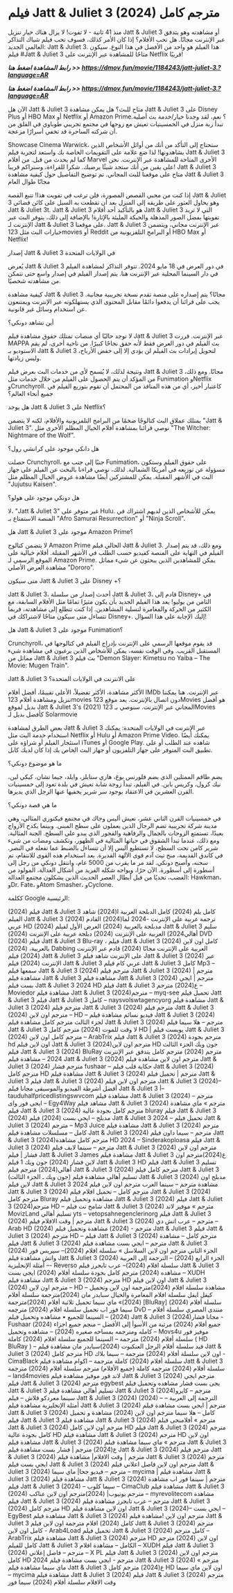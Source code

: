 # فيلم Jatt & Juliet 3 (2024) مترجم كامل

منذ 41 ثانية - لا تفوت! لا يزال هناك خيار تنزيل Jatt & Juliet 3 أو مشاهدته وهو يتدفق عبر الإنترنت مجانًا. هل تحب الأفلام؟ إذا كان الأمر كذلك، فسوف تحب فيلم شباك التذاكر العالمي الجديد: Jatt & Juliet 3. هذا الفيلم هو واحد من الأفضل في هذا النوع. سيكون فيلم #Jatt & Juliet 3 متاحًا للمشاهدة عبر الإنترنت على Netflix قريبًا!

<p><b><I>رابط المشاهدة اضغط هنا >> <a href="https://dmov.fun/movie/1184243/jatt-juliet-3.?language=AR" rel="nofollow">https://dmov.fun/movie/1184243/jatt-juliet-3.?language=AR</a></I></b></p>

<p><b><I>رابط المشاهدة اضغط هنا >> <a href="https://dmov.fun/movie/1184243/jatt-juliet-3.?language=AR" rel="nofollow">https://dmov.fun/movie/1184243/jatt-juliet-3.?language=AR</a></I></b></p>

الآن هل Jatt & Juliet 3 متاح للبث؟ هل يمكن مشاهدة Jatt & Juliet 3 على Disney Plus أو HBO Max أو Netflix أو Amazon Prime؟ نعم، لقد وجدنا خيار/خدمة بث أصلية. تبدأ ربة منزل في الخمسينيات تعيش مع زوجها في مجتمع تجريبي طوباوي في القلق من أن شركته الساحرة قد تخفي أسرارًا مزعجة.

Showcase Cinema Warwick، ستحتاج إلى التأكد من أنك من أوائل الأشخاص الذين يشاهدونها! لذا ضع علامة على التقويمات الخاصة بك واستعد لتجربة فيلم Jatt & Juliet 3 كما لم يحدث من قبل. من أفلام Marvel الأخرى المتاحة للمشاهدة عبر الإنترنت. نحن على يقين من أنك ستجد شيئًا يرضيك. شكرا للقراءة، وسنراكم قريبا! Jatt & Juliet 3 متاح على موقعنا للبث المجاني. تم توضيح التفاصيل حول كيفية مشاهدة Jatt & Juliet 3 مجانًا طوال العام

إذا كنت من محبي القصص المصورة، فلن ترغب في تفويت هذا! تتبع القصة Jatt & Juliet 3 وهو يحاول العثور على طريقه إلى المنزل بعد أن تقطعت به السبل على كائن فضائي Jatt & Juliet 3t. Jatt & Juliet 3 هو بالتأكيد أحد أفلام Jatt & Juliet 3 التي لا تريد تفويتها بفضل الصور المذهلة والحبكة المليئة بالإثارة! بالإضافة إلى ذلك، يتوفر البث عبر الإنترنت لـ Jatt & Juliet 3 على موقعنا. Jatt & Juliet 3 عبر الإنترنت مجاني، ويتضمن خيارات البث مثل 123movies أو Reddit أو البرامج التلفزيونية من HBO Max أو Netflix!

إصدار Jatt & Juliet 3 في الولايات المتحدة

يُعرض Jatt & Juliet 3 في دور العرض في 18 مايو 2024. تتوفر التذاكر لمشاهدة الفيلم في دار السينما المحلية عبر الإنترنت هنا. يتم إصدار الفيلم في إصدار واسع حتى تتمكن من مشاهدته شخصيًا.

كيفية مشاهدة Jatt & Juliet 3 مجانًا؟ يتم إصداره على منصة تقدم نسخة تجريبية مجانية. يجب على قرائنا أن يدفعوا دائمًا مقابل المحتوى الذي يستهلكونه عبر الإنترنت ويمتنعون عن استخدام وسائل غير قانونية.

أين تشاهد دونكي؟

لا توجد حاليًا أي منصات تمتلك حقوق مشاهدة فيلم Jatt & Juliet 3 عبر الإنترنت. قررت MAPPA بث الفيلم في دور العرض فقط لأنه حقق نجاحًا كبيرًا. من ناحية أخرى، لم يقم الاستوديو بـ Jatt & Juliet 3 لتحويل إيرادات بث الفيلم لن يؤدي إلا إلى خفض الأرباح، وليس زيادتها.

ونتيجة لذلك، لا يُسمح لأي من خدمات البث بعرض فيلم Jatt & Juliet 3 مجانًا. ومع ذلك، من المؤكد أن يتم الحصول على الفيلم من خلال خدمات مثل Funimation وNetflix وCrunchyroll. كاعتبار أخير، أي من هذه المنافذ من المحتمل أن تقوم بتوزيع الفيلم في جميع أنحاء العالم؟

هل يوجد Jatt & Juliet 3 على Netflix؟

يمتلك عملاق البث كتالوجًا ضخمًا من البرامج التلفزيونية والأفلام، لكنه لا يتضمن "Jatt & Juliet 3". نوصي قرائنا بمشاهدة أفلام الخيال المظلم الأخرى مثل "The Witcher: Nightmare of the Wolf".

هل دانكي موجود على كرانشي رول؟

حصلت Crunchyroll، جنبًا إلى جنب مع Funimation، على حقوق الفيلم وستكون مسؤولة عن توزيعه في أمريكا الشمالية. لذلك، نوصي قراءنا بالبحث عن الفيلم على جهاز البث في الأشهر المقبلة. يمكن للمشتركين أيضًا مشاهدة عروض الخيال المظلم مثل "Jujutsu Kaisen".

هل دونكي موجود على هولو؟

لا، "Jatt & Juliet 3" غير متوفر على Hulu. يمكن للأشخاص الذين لديهم اشتراك في المنصة الاستمتاع بـ "Afro Samurai Resurrection" أو "Ninja Scroll".

هل Jatt & Juliet 3 موجود على Amazon Prime؟

لا يتضمن كتالوج Amazon Prime الحالي فيلم Jatt & Juliet 3. ومع ذلك، قد يتم إصدار الفيلم في النهاية على المنصة كفيديو حسب الطلب في الأشهر المقبلة. أفلام خيالية على الموقع الرسمي لـ Amazon Prime. يمكن للمشاهدين الذين يبحثون عن شيء مماثل مشاهدة العرض الأصلي "Dororo".

متى سيكون Jatt & Juliet 3 على Disney +؟

Jatt & Juliet 3، أحدث إصدار من سلسلة Jatt & Juliet 3، قادم إلى Disney+ في الثامن من يوليو! يعد هذا الفيلم الجديد بأن يكون مثيرًا تمامًا مثل الأفلام السابقة، مع الكثير من الحركة والمغامرة لتسلية المشاهدين. إذا كنت تتطلع إلى مشاهدته، فربما تتساءل متى سيكون متاحًا لاشتراكك في Disney+. إليك الإجابة على هذا السؤال!

هل Jatt & Juliet 3 موجود على Funimation؟

Crunchyroll، قد يقوم موقعها الرسمي على الإنترنت بإدراج الفيلم في كتالوجها في المستقبل القريب. وفي الوقت نفسه، يمكن للأشخاص الذين يرغبون في مشاهدة شيء مماثل من Jatt & Juliet 3 بث فيلم "Demon Slayer: Kimetsu no Yaiba – The Movie: Mugen Train".

Jatt & Juliet 3 على الانترنت في الولايات المتحدة؟

الأكثر مشاهدة، الأكثر تفضيلاً، الأعلى تقييمًا، أفضل أفلام IMDb عبر الإنترنت. هنا يمكننا تنزيل ومشاهدة أفلام 123movies دون اتصال بالإنترنت. يعد موقع 123Movies هو أفضل بديل لموقع Jatt & Juliet 3's (2021) المجاني عبر الإنترنت. سنوصي بـ 123Movies كأفضل بديل لـ Solarmovie

بعض الطرق لمشاهدة Jatt & Juliet 3 عبر الإنترنت في الولايات المتحدة: يمكنك استخدام خدمة البث مثل Netflix أو Hulu أو Amazon Prime Video. يمكنك أيضًا استئجار الفيلم أو شراؤه على iTunes أو Google Play. شاهده عند الطلب أو على تطبيق البث المتوفر على جهاز التلفزيون أو جهاز البث الخاص بك إذا كان لديك كابل.

ما هو موضوع دونكي؟

يضم طاقم الممثلين الذي يضم فلورنس بوغ، هاري ستايلز، وايلد، جيما تشان، كيكي لين، نيك كرول، وكريس باين. في الفيلم، تبدأ زوجة شابة تعيش في بلدة تعود إلى خمسينيات القرن العشرين في الاعتقاد بوجود سر شرير يخفيها عنها الرجل الذي يديرها.

ما هي قصة دونكي؟

في خمسينيات القرن الثاني عشر، تعيش أليس وجاك في مجتمع فيكتوري المثالي، وهي مدينة شركة تجريبية تضم الرجال الذين يعملون على سطح المبنى. وبينما يكدح الأزواج بعيدًا، تستمتع الزوجات بالجمال والرفاهية والفجور الذي يبدو على السطح. الجنة المثالية. ومع ذلك، عندما تبدأ الشقوق في حياتها المثالية في الظهور، وتكشف ومضات من شيء شرير كامن تحت السطح، لا تستطيع أليس إلا أن تتساءل بالضبط عما تفعله في النصر. في كاندق القديمة، منح تيث آدم قوى الآلهة القديرة. بعد استخدام هذه القوى للانتقام، تم سجنه، وأصبح دونكي. لقد مر ما يقرب من 5000 عام، وانتقل دونكي من رجل إلى أسطورة إلى أسطورة. الآن حرًا، ويواجه شكله الفريد من أشكال العدالة، المولود من الغضب، تحديًا من قبل أبطال العصر الحديث الذين يشكلون مجتمع العدالة: Hawkman، وDr. Fate، وAtom Smasher، وCyclone.

ككلمة Google الرئيسية:

(2024) فيلم Jatt & Juliet 3 كامل
يلم (2024)  كامل الدبلجة العربية
ا(2024) شاهد الفيلم Jatt & Juliet 3
(2024) ترجمة عربية على الإنترنت
-2024
لما(2024)   القادم  عربي HD
(2024) مدبلجة بالعربية
(2024) العرض الأول لفيلم Jatt & Juliet 3
سليم أهالي2024)  العربية على الإنترنت
(2024)  دبلجة عربية على الإنترنت
(2024)  DVD
(2024)  فيلم Jatt & Juliet 3 Blu-ray ،
فيلم Jatt & Juliet 3 (2024) كامل اون لاين بالعربية،
(2024) Dabbing العربية على الإنترنت مجانًا
(2024)  قادم عبر الإنترنت
(2024) فيلم Jatt & Juliet 3 على الإنترنت
شاهد فيلم Jatt & Juliet 3 (2024) عبر الإنترنت
(2024) فيلم Jatt & Juliet 3 عربي كام
فيلم Jatt & Juliet 3 كامل Mp3 – سمعها
فيلم Jatt & Juliet 3 (2024) مترجم
فيلم Jatt & Juliet 3 (2024) مترجم | مشاهدة فيلم Jatt & Juliet 3
مشاهدة فيلم Jatt & Juliet 3 (2024) مترجم | ايجي بست
فيلم Jatt & Juliet 3 2024 HD
فيلم Jatt & Juliet 3 ع(2024) مترجم – Moviedor
مشاهدة فيلم Jatt & Juliet 3 (2024)مترجم – myq-see
تحميل فيلم Jatt & Juliet 3 فيلم Jatt & Juliet 3 كامل – naysvolswtagencyorg
مشاهدة فيلم Jatt & Juliet 3 (2024) مترجم
فيلم Jatt & Juliet 3 (2024) مترجم
فيلم Jatt & Juliet 3 (2024) مترجم اون لاين – HD – فيديو نسائم
مشاهدة فيلم Jatt & Juliet 3 (2024) لجزء الثالث مترجم كامل
مشاهدة فيلم Jatt & Juliet 3 (2024) مترجم – هلا سيما
فيلم Jatt & Juliet 3 لا وقت للموت (2024) مترجم كامل HD | يوبست
فيلم Jatt & Juliet 3 (2024) مترجم كامل اون لاين – ArabTrix
فيلم Jatt & Juliet 3 (2024) مترجم بجودة hd اون لاين
فيلم Jatt & Juliet 3 (2024)مترجم اون لاين HD جون ويك الجزء الثالث
فيلم Jatt & Juliet 3 (2024) BluRay مترجم
(2024) مترجم كامل يتدفق عبر الإنترنت 2024 – مشاهدة
فيلم Jatt & Juliet 3 (2024) مترجم اون لاين
مشاهدة فيلم Jatt & Juliet 3 (2024) مترجم فشار fushaar – حكاية قلب
فيلم Jatt & Juliet 3 (2024) مترجم كامل HD
مشاهدة فيلم Jatt & Juliet 3 (2024) مترجم | تحميل فيلم Jatt & Juliet 3
فيلم Jatt & Juliet 3 (2024) مترجم اون لاين
فيلم Jatt & Juliet 3 (2024)– أفضل أشرطة الفيديو والموسيقى مجانا
فيلم Jatt & Juliet 3 أ– tauduhalfpricedlistingswvcom
مشاهدة فيلم Jatt & Juliet 3 (2024) مترجم – ايجى فور واى – Egy4Way
مشاهد فيلم Jatt & Juliet 3 (2024) مترجم » ماي
مشاهدة فيلم Jatt & Juliet 3 (2024) مترجم كامل بجودة عالية bluray
فيلم Jatt & Juliet 3 (2024) مدبلج – ايجي بست
(2024) فيلم Jatt & Juliet 3 2024 – تحميل
فيلم Jatt & Juliet 3 (2024) مترجم – Mp3 Juice
مشاهدة فيلم Jatt & Juliet 3 (2024) مترجم كامل – مسلسلات
مشاهدة فيلم Jatt & Juliet 3 (2024) مترجم – سيما داون
فيلم Jatt & Juliet 3 (2024)مترجم كامل مشاهدة HD 2024 – Sinderakoploasa
فيلم Jatt & Juliet 3 (2024) مترجم – سينما لايف
فيلم Jatt & Juliet 3 (2024) مترجم اون لاين فشار | فيلم Jatt & Juliet 3 James
مشاهدة فيلم Jatt & Juliet 3 ع(2024)مترجم اون لاين فشار
(2024) جون ويك 1 فيلم Jatt & Juliet 3 HD
فيلم Jatt & Juliet 3 تسليم أهالي(2024) مترجم
فيلم Jatt & Juliet 3 (2024) مترجم كامل
فيلم Jatt & Juliet 3 (جون ويك ـ الجزء الثالث) تسليم أهالي
مشاهدة فيلم Jatt & Juliet 3 (2024) مدبلج اون لاين
فيلم Jatt & Juliet 3 2024 مشاهدة مترجم – سينما العرب
مترجم اون لاين فيلم Jatt & Juliet 3 (2024) مترجم كامل – تحميل افلام
فيلم Jatt & Juliet 3 (2024) مترجم كامل Bluray
مشاهدة وتحميل فيلم Jatt & Juliet 3 (2024)
فيلم Jatt & Juliet 3 (2024)مترجم HD – شامخ نت
فيلم Jatt & Juliet 3 (2024) مترجم » موفيز لاند MovizLand
تسليم أهالي  yts – vetopsahnegenclerinorg
فيلم Jatt & Juliet 3 (2024) مترجم | وقت الافلام
فيلم Jatt & Juliet 3 (2024) مترجم – عرب اتش دي – Arab HD
(2024) مترجم - (2024) مشاهدة وتحميل فيلم Jatt & Juliet 3
فيلم Jatt & Juliet 3 (2024) مترجم HD –
فيلم Jatt & Juliet 3 (2024) مترجم كامل – مشاهدة فيلم Jatt & Juliet 3 (2024) مترجم – ايجي بست
مشاهدة فيلم Jatt & Juliet 3 (2024) الجزء الثاني مترجم اون لاين
السلاسل » سلسلة افلام (2024)– سيريس فور واتش
مشاهدة فيلم Jatt & Juliet 3 (2024) الجزء الرابع
(2024) – الترجمة إلى العربية – أمثلة الإنجليزية- Reverso
سلسلة افلام (2024)– عرب تايجرز
فيلم Jatt & Juliet 3 مشاهده (2024) مترجم كامل بجودة
سلسلة أفلام (2024) ايجي بست – XUDH
مشاهدة فيلم Jatt & Juliet 3 (2024) مترجم HD اون لاين
فيلم Jatt & Juliet 3 (2024) مترجم اون لاين – HD
مشاهدة سلسلة افلام (2024)مترجمة اون لاين وتحميل – كيفل ايفل
سلسلة افلام المغامرة والخيال سبايدر مان (2024)مترجمة
سلسلة أفلام (2024)» ماي سيما
تحميل ثلاثية أفلام (2024)مترجمة [BluRay]
سلسلة أفلام (2024) سيما فور اب
تحميل سلسلة افلام (2024) مترجمه DvD – منتدى المصري
سلسلة أفلام (2024) – السينما للجميع
• مشاهده وتحميل فيلم Jatt & Juliet 3 (2024)مجانا فشار - Fushaar
جميع أفلام (2024) مرتبة من الأسوأ إلى الأفضل – منجم
جميع اجزاء (2024) كامله ومترجمه بمساحه صغيره
(2024) – مشاهده وتحميل – Movs4u موفيز فور
سلسلة أفلام (2024) مترجمة – السينما للجميع
سلسلة افلام (2024) كاملة ( HD BluRay ) – فيد
سلسلة أفلام الرجل العنكبوت (2024)سبايدر مان
مشاهدة فيلم Jatt & Juliet 3 (2024) مترجم كامل HD اون لاين
سلسلة أفلام (2024) مترجمة – سيما بلاك - CimaBlack
سلسلة أفلام (2024) كاملة مترجمة – اكوام
مشاهدة فيلم Jatt & Juliet 3 سلسلة أفلام (2024) مترجمة كاملة (جميع الأفلام) مترجم
سلسلة أفلام (2024) مترجمة – land4movies لاند فور موفيز
مشاهدة فيلم Jatt & Juliet 3 (2024) مترجم ايجي
فيلم Jatt & Juliet 3 (2024) مترجم egybest يجى بست فشار
مشاهده وتحميل فيلم Jatt & Juliet 3 تسليم أهالي
مشاهدة فيلم Jatt & Juliet 3 (2024)مترجم – كايرو سينما
معردكو قلاش – فيلم Jatt & Juliet 3 (2024) (2024) – الترجمة إلى العربية – أمثلة الإنجليزية
مشاهدة فيلم Jatt & Juliet 3 (2024) مترجم | ايجي بست
مشاهدة فيلم Jatt & Juliet 3 (2024) كامل – هلا سيما
مترجم اون لاين (2024) مشاهدة و تحميل فيلم Jatt & Juliet 3
مشاهدة فيلم Jatt & Juliet 3 (2024) مترجم » أفلامنجى
فيلم Jatt & Juliet 3 (2024) مترجم اون لاين كامل HD
فيلم Jatt & Juliet 3 (2024) مترجم كامل بجودة عالية HD
مشاهدة فيلم Jatt & Juliet 3 (2024) مترجم HD اون لاين
مشاهدة فيلم Jatt & Juliet 3 (2024) مترجم » ماي سيما
مشاهدة فيلم Jatt & Juliet 3 ع(2024) مترجم | فشار بست
مشاهدة فيلم Jatt & Juliet 3 (2024) مترجم
فيلم Jatt & Juliet 3 (2024) مترجم | وقت الافلام|
مشاهدة فيلم Jatt & Juliet 3 (2024) مترجم ايجي بست
فيلم Jatt & Juliet 3 (2024) مترجم اون لاين فاصل اعلاني
فيلم Jatt & Juliet 3 (2024) مترجم – فيديو جحا|
ماي سيما – mycima | مشاهدة فيلم Jatt & Juliet 3 (2024)
مشاهدة فيلم Jatt & Juliet 3 (2024) مترجم | سينما فور اب
مشاهدة فيلم Jatt & Juliet 3 (2024) – سيما كلوب – CimaClub
مشاهدة فيلم Jatt & Juliet 3 (2024) مترجم يوتيوب|
(2024)مترجم اون لاين عناكب – myrevolitecom
مشاهدة فيلم Jatt & Juliet 3 (2024) مترجم – عرب تايجرز
مشاهدة فيلم Jatt & Juliet 3 (2024) مترجم كامل HD اون لاين
مشاهدة فيلم Jatt & Juliet 3 (2024)– ايجي بست – EgyBest
مشاهدة فيلم Jatt & Juliet 3 (2024) مترجم اون لاين
!مشاهدة فيلم Jatt & Juliet 3 كامل (2024) افلام مترجمة اون لاين
فيلم Jatt & Juliet 3 (2024) مترجم كامل اون لاين - Arab4Load
تحميل فيلم Jatt & Juliet 3 (2024) كامل مترجم – ArabTrix
مشاهدة فيلم Jatt & Juliet 3 (2024) مترجم HD اون لاين
(2024) مترجم كامل للفيلم Jatt & Juliet 3 الكامل – مشاهدة افلام
– XUDH
فيلم Jatt & Juliet 3 (2024) مترجم – فاصل إعلاني – X PL
فيلم Jatt & Juliet 3 (2024) مترجم اون لاين كامل HD 2024 مترجم - ايجي بست
مشاهدة فيلم Jatt & Juliet 3 (2024) مترجم » ماي سيما
مشاهدة فيلم Jatt & Juliet 3 ع(2024) مترجم كامل HD اون لاين
ماي سيما – mycima مشاهدة فيلم Jatt & Juliet 3 (2024)
فيلم Jatt & Juliet 3 (2024) مترجم وقت الافلام
سلسلة أفلام (2024) سيما فور
